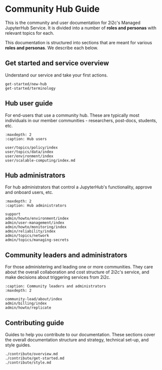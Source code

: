 # Community Hub Guide

This is the community and user documentation for 2i2c's Managed JupyterHub Service.
It is divided into a number of **roles and personas** with relevant topics for each.

This documentation is structured into sections that are meant for various **roles and personas**.
We describe each below.

## Get started and service overview

Understand our service and take your first actions.

```{toctree}
get-started/new-hub
get-started/terminology
```

## Hub user guide

For end-users that use a community hub. These are typically most individuals in our member communities - researchers, post-docs, students, etc.

```{toctree}
:maxdepth: 2
:caption: Hub users

user/topics/policy/index
user/topics/data/index
user/environment/index
user/scalable-computing/index.md
```

## Hub administrators

For hub administrators that control a JupyterHub's functionality, approve and onboard users, etc.

```{toctree}
:maxdepth: 2
:caption: Hub administrators

support
admin/howto/environment/index
admin/user-management/index
admin/howto/monitoring/index
admin/reliability/index
admin/topics/network
admin/topics/managing-secrets
```

## Community leaders and administrators

For those administering and leading one or more communities.
They care about the overall collaboration and cost structure of 2i2c's service, and make decisions about triggering services from 2i2c.

```{toctree}
:caption: Community leaders and administrators
:maxdepth: 2

community-lead/about/index
admin/billing/index
admin/howto/replicate
```

## Contributing guide

Guides to help you contribute to our documentation. These sections cover the overall documentation structure and strategy, technical set-up, and style guides.

```{toctree}
./contribute/overview.md
./contribute/get-started.md
./contribute/style.md
```

